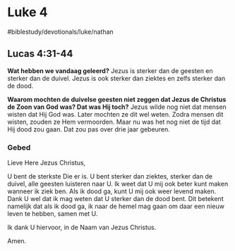 # Luke 4
#biblestudy/devotionals/luke/nathan

## Lucas 4:31-44

**Wat hebben we vandaag geleerd?**
Jezus is sterker dan de geesten en sterker dan de duivel. Jezus is ook sterker dan ziektes en zelfs sterker dan de dood. 

**Waarom mochten de duivelse geesten niet zeggen dat Jezus de Christus de Zoon van God was? Dat was Hij toch?**
Jezus wilde nog niet dat mensen wisten dat Hij God was. Later mochten ze dit wel weten. Zodra mensen dit wisten, zouden ze Hem vermoorden. Maar nu was het nog niet de tijd dat Hij dood zou gaan. Dat zou pas over drie jaar gebeuren. 

### Gebed

Lieve Here Jezus Christus, 

U bent de sterkste Die er is. U bent sterker dan ziektes, sterker dan de duivel, alle geesten luisteren naar U.
Ik weet dat U mij ook beter kunt maken wanneer ik ziek ben. Als ik dood ga, kunt U mij ook weer levend maken. 
Dank U wel dat ik mag weten dat U sterker dan de dood bent. Dit betekent namelijk dat als ik dood ga, ik naar de hemel mag gaan om daar een nieuw leven te hebben, samen met U. 

Ik dank U hiervoor, in de Naam van Jezus Christus. 

Amen.